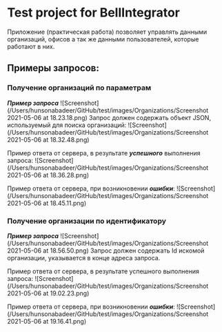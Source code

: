 # Test project for BellIntegrator

Приложение (практическая работа) позволяет управлять данными организаций,
офисов а так же данными пользователей, которые работают в них.

## Примеры запросов:

### Получение организаций по параметрам

***Пример запроса***
![Screenshot](/Users/hunsonabadeer/GitHub/test/images/Organizations/Screenshot 2021-05-06 at 18.23.18.png)
Запрос должен содержать объект JSON, используемый для поиска организаций:
![Screenshot](/Users/hunsonabadeer/GitHub/test/images/Organizations/Screenshot 2021-05-06 at 18.32.48.png)

Пример ответа от сервера, в результате ***успешного*** выполнения запроса:
![Screenshot](/Users/hunsonabadeer/GitHub/test/images/Organizations/Screenshot 2021-05-06 at 18.36.28.png)

Пример ответа от сервера, при возникновении ***ошибки***:
![Screenshot](/Users/hunsonabadeer/GitHub/test/images/Organizations/Screenshot 2021-05-06 at 18.45.11.png)

### Получение организации по идентификатору

***Пример запроса***
![Screenshot](/Users/hunsonabadeer/GitHub/test/images/Organizations/Screenshot 2021-05-06 at 18.56.50.png)
Запрос должен содержать Id искомой организации, указывается в конце адреса запроса.

Пример ответа от сервера, в результате успешного выполнения запроса:
![Screenshot](/Users/hunsonabadeer/GitHub/test/images/Organizations/Screenshot 2021-05-06 at 19.02.23.png)

Пример ответа от сервера, при возникновении ***ошибки***:
![Screenshot](/Users/hunsonabadeer/GitHub/test/images/Organizations/Screenshot 2021-05-06 at 19.16.41.png)
